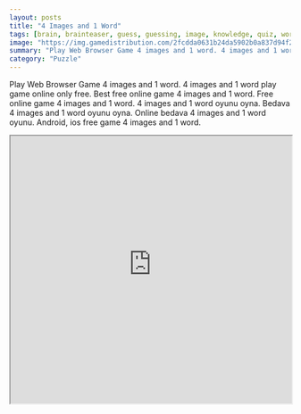 ```yaml
---
layout: posts
title: "4 Images and 1 Word"
tags: [brain, brainteaser, guess, guessing, image, knowledge, quiz, word, words, free, online, games, oyna, game, free, games, play, play, games]
image: "https://img.gamedistribution.com/2fcdda0631b24da5902b0a837d94f21d.jpg"
summary: "Play Web Browser Game 4 images and 1 word. 4 images and 1 word play game online only free. Best free online game 4 images and 1 word. Free online game 4 images and 1 word. 4 images and 1 word oyunu oyna. Bedava 4 images and 1 word oyunu oyna. Online bedava 4 images and 1 word oyunu. Android, ios free game 4 images and 1 word."
category: "Puzzle"
---
```


Play Web Browser Game 4 images and 1 word. 4 images and 1 word play game online only free. Best free online game 4 images and 1 word. Free online game 4 images and 1 word. 4 images and 1 word oyunu oyna. Bedava 4 images and 1 word oyunu oyna. Online bedava 4 images and 1 word oyunu. Android, ios free game 4 images and 1 word.

<iframe width="100%" height="480px;" src="https://html5.gamedistribution.com/2fcdda0631b24da5902b0a837d94f21d/"></iframe>